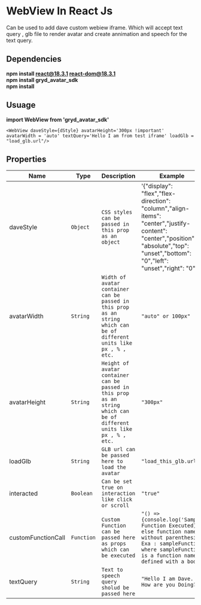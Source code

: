 # WebView In React Js
Can be used to add dave custom webiew iframe. Which will accept text query , glb file to render avatar and create annimation and speech for the text query.


## Dependencies
**npm install react@18.3.1 react-dom@18.3.1**<br>
**npm install gryd_avatar_sdk**<br>
**npm install**<br>

## Usuage
**import WebView from 'gryd_avatar_sdk'**


```<WebView daveStyle={dStyle} avatarHeight='300px !important' avatarWidth = 'auto' textQuery='Hello I am from test iframe' loadGlb = "load_glb.url"/>```


## Properties


|  Name              |Type                          |  Description              |Example                         |
|----------------|----------------|-------------------------------|-----------------------------|
|daveStyle|`Object`            |`CSS styles can be passed in this prop as an object`            |'{"display":  "flex","flex-direction":  "column","align-items":  "center","justify-content":  "center","position":  "absolute","top":  "unset","bottom":  "0","left":  "unset","right":  "0"}'            |
|avatarWidth|`String`            | `Width of avatar container can be passed in this prop as an string which can be of different units like px , % , etc.`         |`"auto" or 100px"`
|avatarHeight|`String`            | `Height of avatar container can be passed in this prop as an string which can be of different units like px , % , etc.`         |`"300px"`       
|loadGlb|`String`            | `GLB url can be passed here to load the avatar`         |`"load_this_glb.url"` 
|interacted|`Boolean`            | `Can be set true on interaction like click or scroll`         |`"true"`
|customFunctionCall|`Function`            | `Custom Function can be passed here as props which can be executed`         |`"() => {console.log('Sample Function Executed)}" else function name without parenthesis. Exa : sampleFunction where sampleFunction is a function name defined with a body` 
|textQuery|`String`            | `Text to speech query sholud be passed here`         |`"Hello I am Dave. How are you Doing?"` |




